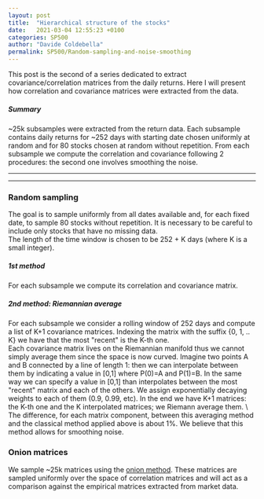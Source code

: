 ```yaml
---
layout: post
title:  "Hierarchical structure of the stocks"
date:   2021-03-04 12:55:23 +0100
categories: SP500 
author: "Davide Coldebella"
permalink: SP500/Random-sampling-and-noise-smoothing
---
```


This post is the second of a series dedicated to extract covariance/correlation matrices from the daily returns. Here I will present how correlation and covariance matrices were extracted from the data.

##### **Summary**
~25k subsamples were extracted from the return data. Each subsample contains daily returns for ~252 days with starting date chosen uniformly at random and for 80 stocks chosen at random without repetition. From each subsample we compute the correlation and covariance following 2 procedures: the second one involves smoothing the noise. 

---
---
### Random sampling
The goal is to sample uniformly from all dates available and, for each fixed date, to sample 80 stocks without repetition. It is necessary to be careful to include only stocks that have no missing data. \
The length of the time window is chosen to be 252 + K days (where K is a small integer).

##### 1st method
For each subsample we compute its correlation and covariance matrix. 

##### 2nd method: Riemannian average
For each subsample we consider a rolling window of 252 days and compute a list of K+1 covariance matrices. Indexing the matrix with the suffix {0, 1, .. K} we have that the most "recent" is the K-th one. \
Each covariance matrix lives on the Riemannian manifold thus we cannot simply average them since the space is now curved.
Imagine two points A and B connected by a line of length 1: then we can interpolate between them by indicating a value in [0,1] where P(0)=A and P(1)=B. In the same way we can specify a value in [0,1] than interpolates between the most "recent" matrix and each of the others. We assign exponentially decaying weights to each of them (0.9, 0.99, etc). In the end we have K+1 matrices: the K-th one and the K interpolated matrices; we Riemann average them. 
\ \
The difference, for each matrix component, between this averaging method and the classical method applied above is about 1%. We believe that this method allows for smoothing noise.

### Onion matrices

We sample ~25k matrices using the [onion method](https://gmarti.gitlab.io/stats/2018/10/05/onion-method.html). These matrices are sampled uniformly over the space of correlation matrices and will act as a comparison against the empirical matrices extracted from market data.